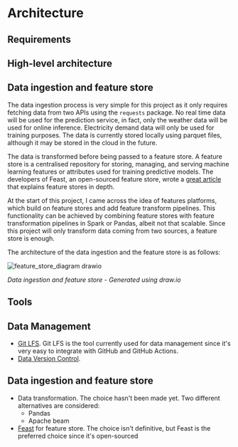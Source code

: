 # Architecture

## Requirements

## High-level architecture

## Data ingestion and feature store
The data ingestion process is very simple for this project as it only requires fetching data from two APIs using the `requests` package. No real time data will be used for the prediction service, in fact, only the weather data will be used for online inference. Electricity demand data will only be used for training purposes. The data is currently stored locally using parquet files, although it may be stored in the cloud in the future.

The data is transformed before being passed to a feature store. A feature store is a centralised repository for storing, managing, and serving machine learning features or attributes used for training predictive models. The developers of Feast, an open-sourced feature store, wrote a [great article](https://feast.dev/blog/what-is-a-feature-store/) that explains feature stores in depth.

At the start of this project, I came across the idea of features platforms, which build on feature stores and add feature transform pipelines. This functionality can be achieved by combining feature stores with feature transformation pipelines in Spark or Pandas, albeit not that scalable. Since this project will only transform data coming from two sources, a feature store is enough.

The architecture of the data ingestion and the feature store is as follows:

![feature_store_diagram drawio](https://github.com/albertovidalrod/Electricity-demand-prediction-service/assets/130750341/f7287554-269b-44e9-8ac0-d2061a71d8b1)

*Data ingestion and feature store - Generated using draw.io*



## Tools

## Data Management
* [Git LFS](https://git-lfs.com). Git LFS is the tool currently used for data management since it's very easy to integrate with GitHub and GitHub Actions.
* [Data Version Control](https://dvc.org). 

## Data ingestion and feature store
* Data transformation. The choice hasn't been made yet. Two different alternatives are considered:
  * Pandas
  * Apache beam
* [Feast](https://feast.dev) for feature store. The choice isn't definitive, but Feast is the preferred choice since it's open-sourced